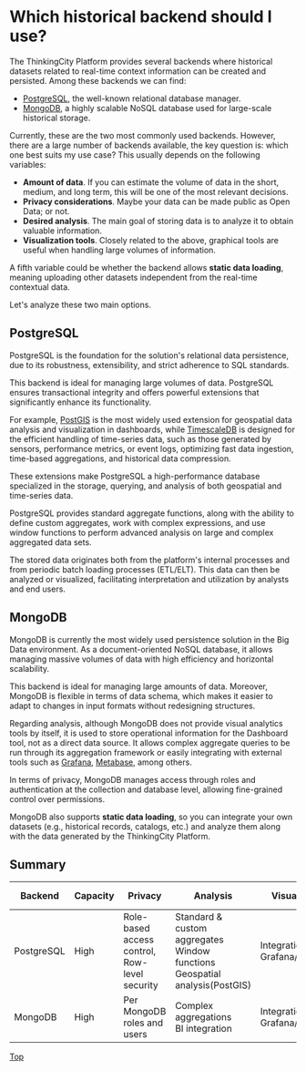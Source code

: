 # <a name="top"></a>Which historical backend should I use?

The ThinkingCity Platform provides several backends where historical datasets related to real-time context information can be created and persisted. Among these backends we can find:

* [PostgreSQL](http://www.postgresql.org/), the well-known relational database manager.
* [MongoDB](https://www.mongodb.com), a highly scalable NoSQL database used for large-scale historical storage.

Currently, these are the two most commonly used backends. However, there are a large number of backends available, the key question is: which one best suits my use case? This usually depends on the following variables:

* **Amount of data**. If you can estimate the volume of data in the short, medium, and long term, this will be one of the most relevant decisions.
* **Privacy considerations**. Maybe your data can be made public as Open Data; or not.
* **Desired analysis**. The main goal of storing data is to analyze it to obtain valuable information.
* **Visualization tools**. Closely related to the above, graphical tools are useful when handling large volumes of information.

A fifth variable could be whether the backend allows **static data loading**, meaning uploading other datasets independent from the real-time contextual data.

Let's analyze these two main options.

## PostgreSQL

PostgreSQL is the foundation for the solution's relational data persistence, due to its robustness, extensibility, and strict adherence to SQL standards.

This backend is ideal for managing large volumes of data. PostgreSQL ensures transactional integrity and offers powerful extensions that significantly enhance its functionality. 

For example, [PostGIS](https://postgis.net) is the most widely used extension for geospatial data analysis and visualization in dashboards, while [TimescaleDB](https://www.timescale.com/) is designed for the efficient handling of time-series data, such as those generated by sensors, performance metrics, or event logs, optimizing fast data ingestion, time-based aggregations, and historical data compression.

These extensions make PostgreSQL a high-performance database specialized in the storage, querying, and analysis of both geospatial and time-series data.

PostgreSQL provides standard aggregate functions, along with the ability to define custom aggregates, work with complex expressions, and use window functions to perform advanced analysis on large and complex aggregated data sets.

The stored data originates both from the platform's internal processes and from periodic batch loading processes (ETL/ELT). This data can then be analyzed or visualized, facilitating interpretation and utilization by analysts and end users.

## MongoDB

MongoDB is currently the most widely used persistence solution in the Big Data environment. As a document-oriented NoSQL database, it allows managing massive volumes of data with high efficiency and horizontal scalability.

This backend is ideal for managing large amounts of data. Moreover, MongoDB is flexible in terms of data schema, which makes it easier to adapt to changes in input formats without redesigning structures.

Regarding analysis, although MongoDB does not provide visual analytics tools by itself, it is used to store operational information for the Dashboard tool, not as a direct data source. It allows complex aggregate queries to be run through its aggregation framework or easily integrating with external tools such as [Grafana](https://grafana.com/), [Metabase](https://www.metabase.com/), among others.

In terms of privacy, MongoDB manages access through roles and authentication at the collection and database level, allowing fine-grained control over permissions.

MongoDB also supports **static data loading**, so you can integrate your own datasets (e.g., historical records, catalogs, etc.) and analyze them along with the data generated by the ThinkingCity Platform.

## Summary

| Backend        | Capacity | Privacy                                       | Analysis                                                                  | Visualization                          | Static Load     |
|----------------|----------|-----------------------------------------------|---------------------------------------------------------------------------|----------------------------------------|-----------------|
| PostgreSQL     | High     | Role-based access control, Row-level security | Standard & custom aggregates Window functions Geospatial analysis(PostGIS)| Integration with Grafana/Metabase      | Yes             |
| MongoDB        | High     | Per MongoDB roles and users                   | Complex aggregations<br>BI integration                                    | Integration with Grafana/Metabase      | Yes             |

[Top](#top)
